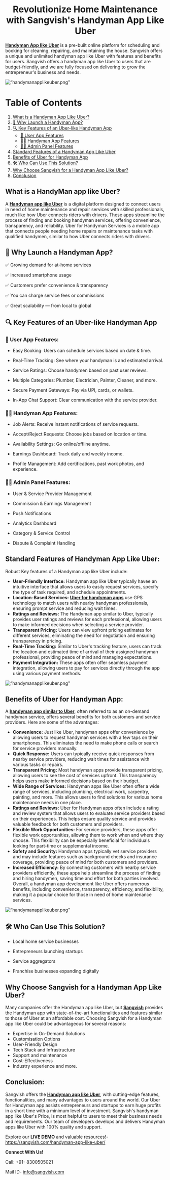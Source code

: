 <h1 align="center">Revolutionize Home Maintenance with Sangvish's Handyman App Like Uber</h1>


**[Handyman App like Uber](https://sangvish.com/handyman-app-like-uber/)** is a pre-built online platform for scheduling and booking for cleaning, repairing, and maintaining the house. Sangvish offers a unique and unlimited handyman app like Uber with features and benefits for users. Sangvish offers a handyman app like Uber to users that are budget-friendly, and we are fully focused on delivering to grow the entrepreneur's business and needs. 

<div class="Box-sc-g0xbh4-0 iIZCet"><img alt=“handymanapplikeuber.png" src="https://github.com/sangvishtechnologies/handyman-app-like-uber/blob/main/images/handyman-app-like-uber-sangvish.png" data-hpc="true" class="Box-sc-g0xbh4-0 kzRgrI"></div> 

# Table of Contents

1. [What is a Handyman App Like Uber?](#what-is-a-handyman-app-like-uber)
2. [🚀 Why Launch a Handyman App?](#-why-launch-a-handyman-app)
3. [🔍 Key Features of an Uber-like Handyman App](#-key-features-of-an-uber-like-handyman-app)
   - [👥 User App Features](#-user-app-features)
   - [🧑‍🔧 Handyman App Features](#-handyman-app-features)
   - [🧑‍💼 Admin Panel Features](#-admin-panel-features)
4. [Standard Features of a Handyman App Like Uber](#standard-features-of-a-handyman-app-like-uber)
5. [Benefits of Uber for Handyman App](#benefits-of-uber-for-handyman-app)
6. [🛠️ Who Can Use This Solution?](#️-who-can-use-this-solution)
7. [Why Choose Sangvish for a Handyman App Like Uber?](#why-choose-sangvish-for-a-handyman-app-like-uber)
8. [Conclusion](#conclusion)

## What is a HandyMan app like Uber?
A **[Handyman app like Uber](https://sangvish.com/handyman-app-like-uber/)** is a digital platform designed to connect users in need of home maintenance and repair services with skilled professionals, much like how Uber connects riders with drivers. These apps streamline the process of finding and booking handyman services, offering convenience, transparency, and reliability. Uber for Handyman Services is a mobile app that connects people needing home repairs or maintenance tasks with qualified handymen, similar to how Uber connects riders with drivers. 

## 🚀 Why Launch a Handyman App?
✅ Growing demand for at-home services

✅ Increased smartphone usage

✅ Customers prefer convenience & transparency

✅ You can charge service fees or commissions

✅ Great scalability — from local to global

## 🔍 Key Features of an Uber-like Handyman App
### 👥 User App Features:

* Easy Booking: Users can schedule services based on date & time.

* Real-Time Tracking: See where your handyman is and estimated arrival.

* Service Ratings: Choose handymen based on past user reviews.

* Multiple Categories: Plumber, Electrician, Painter, Cleaner, and more.

* Secure Payment Gateways: Pay via UPI, cards, or wallets.

* In-App Chat Support: Clear communication with the service provider.

### 🧑‍🔧 Handyman App Features:

* Job Alerts: Receive instant notifications of service requests.

* Accept/Reject Requests: Choose jobs based on location or time.

* Availability Settings: Go online/offline anytime.

* Earnings Dashboard: Track daily and weekly income.

* Profile Management: Add certifications, past work photos, and experience.

### 🧑‍💼 Admin Panel Features:

* User & Service Provider Management

* Commission & Earnings Management

* Push Notifications

* Analytics Dashboard

* Category & Service Control

* Dispute & Complaint Handling
 
## Standard Features of Handyman App Like Uber:
Robust Key features of a Handyman app like Uber include: 
* **User-Friendly Interface:** Handyman app like Uber typically havee an intuitive interface that allows users to easily request services, specify the type of task required, and schedule appointments.
* **Location-Based Services:** **[Uber for handyman apps](https://sangvish.com/handyman-app-like-uber/)** use GPS technology to match users with nearby handyman professionals, ensuring prompt service and reducing wait times.
* **Ratings and Reviews:** The Handyman app similar to Uber, typically provides user ratings and reviews for each professional, allowing users to make informed decisions when selecting a service provider.
* **Transparent Pricing:** Users can view upfront pricing estimates for different services, eliminating the need for negotiation and ensuring transparency in pricing.
* **Real-Time Tracking:** Similar to Uber's tracking feature, users can track the location and estimated time of arrival of their assigned handyman professional, providing peace of mind and managing expectations.
* **Payment Integration:** These apps often offer seamless payment integration, allowing users to pay for services directly through the app using various payment methods.

<div class="Box-sc-g0xbh4-0 iIZCet"><img alt=“handymanapplikeuber.png" src="https://github.com/sangvishtechnologies/handyman-app-like-uber/blob/main/images/handyman-app-like-uber-sangvish-1.png" data-hpc="true" class="Box-sc-g0xbh4-0 kzRgrI"></div> 

## Benefits of Uber for Handyman App:
A **[handyman app similar to Uber](https://sangvish.com/handyman-app-like-uber/)**, often referred to as an on-demand handyman service, offers several benefits for both customers and service providers. Here are some of the advantages:
* **Convenience:** Just like Uber, handyman apps offer convenience by allowing users to request handyman services with a few taps on their smartphones. This eliminates the need to make phone calls or search for service providers manually.
* **Quick Response:** Users can typically receive quick responses from nearby service providers, reducing wait times for assistance with various tasks or repairs.
* **Transparent Pricing:** Most handyman apps provide transparent pricing, allowing users to see the cost of services upfront. This transparency helps users make informed decisions based on their budget.
* **Wide Range of Services:** Handyman apps like Uber often offer a wide range of services, including plumbing, electrical work, carpentry, painting, and more. This allows users to find solutions for various home maintenance needs in one place.
* **Ratings and Reviews:** Uber for Handyman apps often include a rating and review system that allows users to evaluate service providers based on their experiences. This helps ensure quality service and provides valuable feedback for both customers and providers.
* **Flexible Work Opportunities:** For service providers, these apps offer flexible work opportunities, allowing them to work when and where they choose. This flexibility can be especially beneficial for individuals looking for part-time or supplemental income.
* **Safety and Security:** Handyman apps typically vet service providers and may include features such as background checks and insurance coverage, providing peace of mind for both customers and providers.
* **Increased Efficiency:** By connecting customers with nearby service providers efficiently, these apps help streamline the process of finding and hiring handymen, saving time and effort for both parties involved.
Overall, a handyman app development like Uber offers numerous benefits, including convenience, transparency, efficiency, and flexibility, making it a popular choice for those in need of home maintenance services.

<div class="Box-sc-g0xbh4-0 iIZCet"><img alt=“handymanapplikeuber.png" src="https://github.com/sangvishtechnologies/handyman-app-like-uber/blob/main/images/handyman-app-like-uber-sangvish-2.png" data-hpc="true" class="Box-sc-g0xbh4-0 kzRgrI"></div> 


## 🛠️ Who Can Use This Solution?

* Local home service businesses

* Entrepreneurs launching startups

* Service aggregators

* Franchise businesses expanding digitally

## Why Choose Sangvish for a Handyman App Like Uber?
Many companies offer the Handyman app like Uber, but **[Sangvish](https://sangvish.com/handyman-app-like-uber/)** provides the Handyman app with state-of-the-art functionalities and features similar to those of Uber at an affordable cost. Choosing Sangvish for a Handyman app like Uber could be advantageous for several reasons:
* Expertise in On-Demand Solutions
* Customisation Options
* User-Friendly Design
* Tech Stack and Infrastructure
* Support and maintenance
* Cost-Effectiveness
* Industry experience and more.
  
## Conclusion:
Sangvish offers the **[Handyman app like Uber](https://sangvish.com/handyman-app-like-uber/)**, with cutting-edge features, functionalities, and many advantages to users around the world. Our Uber for Handyman app assists entrepreneurs and startups to earn huge profits in a short time with a minimum level of investment. 
Sangvish's handyman app like Uber's Price, is most helpful to users to meet their business needs and requirements. Our team of developers develops and delivers Handyman apps like Uber with 100% quality and support. 

Explore our **LIVE DEMO**  and valuable resources!- https://sangvish.com/handyman-app-like-uber/ 

**Connect With Us!**

Call: +91- 8300505021

Mail ID-  [info@sangvish.com](mailto:info@sangvish.com)
